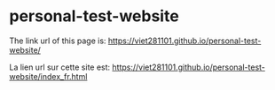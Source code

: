 # personal-test-website




The link url of this page is: https://viet281101.github.io/personal-test-website/



La lien url sur cette site est: https://viet281101.github.io/personal-test-website/index_fr.html


